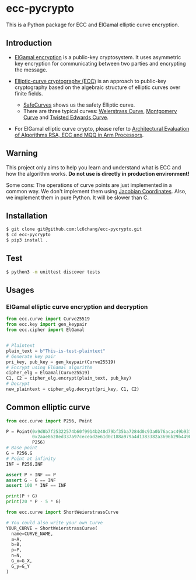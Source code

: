 # ecc-pycrypto
This is a Python package for ECC and ElGamal elliptic curve encryption.

## Introduction

+ [ElGamal encryption](https://en.wikipedia.org/wiki/ElGamal_encryption) is a public-key cryptosystem. It uses asymmetric key encryption for communicating between two parties and encrypting the message.

+ [Elliptic-curve cryptography (ECC)](https://en.wikipedia.org/wiki/Elliptic_curve_cryptography) is an approach to public-key cryptography based on the algebraic structure of elliptic curves over finite fields.
  + [SafeCurves](https://safecurves.cr.yp.to/) shows us the safety Elliptic curve.
  + There are three typical curves: [Weierstrass Curve](https://en.wikipedia.org/wiki/Elliptic_curve), [Montgomery Curve](https://en.wikipedia.org/wiki/Montgomery_curve) and [Twisted Edwards Curve](https://en.wikipedia.org/wiki/Twisted_Edwards_curve).

+ For ElGamal elliptic curve crypto, please refer to [Architectural Evaluation of Algorithms RSA, ECC and MQQ in Arm Processors](https://www.researchgate.net/publication/269672660_Architectural_Evaluation_of_Algorithms_RSA_ECC_and_MQQ_in_Arm_Processors).

## Warning

This project only aims to help you learn and understand what is ECC and how the algorithm works. **Do not use is directly in production environment!**

Some cons: The operations of curve points are just implemented in a common way. We don't implement them using [Jacobian Coordinates](https://en.wikibooks.org/wiki/Cryptography/Prime_Curve/Jacobian_Coordinates). Also, we implement them in pure Python. It will be slower than C.

## Installation

```bash
$ git clone git@github.com:lc6chang/ecc-pycrypto.git
$ cd ecc-pycrypto
$ pip3 install .
```

## Test

```bash
$ python3 -m unittest discover tests
```

## Usages

### ElGamal elliptic curve encryption and decryption

```python
from ecc.curve import Curve25519
from ecc.key import gen_keypair
from ecc.cipher import ElGamal


# Plaintext
plain_text = b"This-is-test-plaintext"
# Generate key pair
pri_key, pub_key = gen_keypair(Curve25519)
# Encrypt using ElGamal algorithm
cipher_elg = ElGamal(Curve25519)
C1, C2 = cipher_elg.encrypt(plain_text, pub_key)
# Decrypt
new_plaintext = cipher_elg.decrypt(pri_key, C1, C2)
```

## Common elliptic curve

```python
from ecc.curve import P256, Point

P = Point(0x9d8b7f25322574b60f9914b240d79bf35ba7284d0c93a0b76acac49b931cbde6,
          0x2aae8628ed337a97cecead2e61d0c188a979a4d1383382a3696b29b449072069,
          P256)
# Base point
G = P256.G
# Point at infinity
INF = P256.INF

assert P + INF == P
assert G - G == INF
assert 100 * INF == INF

print(P + G)
print(20 * P - 5 * G)
```

```python
from ecc.curve import ShortWeierstrassCurve

# You could also write your own Curve
YOUR_CURVE = ShortWeierstrassCurve(
  name=CURVE_NAME,
  a=A,
  b=B,
  p=P,
  n=N,
  G_x=G_X,
  G_y=G_Y
)
```

